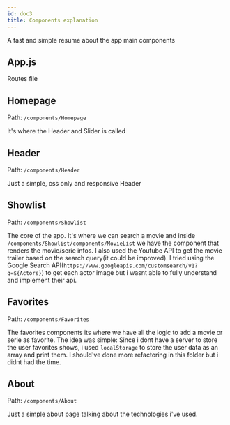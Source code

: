 ```yaml
---
id: doc3
title: Components explanation
---
```


A fast and simple resume about the app main components

## App.js

Routes file

## Homepage

Path: `/components/Homepage`

It's where the Header and Slider is called

## Header

Path: `/components/Header`

Just a simple, css only and responsive Header

## Showlist

Path: `/components/Showlist`

The core of the app. It's where we can search a movie and inside `/components/Showlist/components/MovieList` we have the component that renders the movie/serie infos.
I also used the Youtube API to get the movie trailer based on the search query(it could be improved).
I tried using the Google Search API(`https://www.googleapis.com/customsearch/v1?q=${Actors}`) to get each actor image but i wasnt able to fully understand and implement their api.

## Favorites

Path: `/components/Favorites`

The favorites components its where we have all the logic to add a movie or serie as favorite. The idea was simple: Since i dont have a server to store the user favorites shows, i used `localStorage` to store the user data as an array and print them. I should've done more refactoring in this folder but i didnt had the time.

## About

Path: `/components/About`

Just a simple about page talking about the technologies i've used.